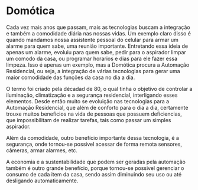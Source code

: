 # Domótica
Cada vez mais anos que passam, mais as tecnologias buscam a integração e também a comodidade diária nas nossas vidas. Um exemplo claro disso é quando mandamos nossa assistente pessoal do celular para armar um alarme para quem sabe, uma reunião importante. Entretando essa ideia de apenas um alarme, evoluiu para quem sabe, pedir para o aspirador limpar um comodo da casa, ou programar horarios e dias para ele fazer essa limpeza. Isso é apenas um exemplo, mas a Domótica procura a Automação Residencial, ou seja, a integração de várias tecnologias para gerar uma maior comodidade das funções da casa no dia a dia.

O termo foi criado pela décadad de 80, o qual tinha o objetivo de controlar a iluminação, climatização e a segurança residencial, interligando esses elementos. Desde então muito se evoluição nas tecnologias para a Automação Residencial, que além de conforto para o dia a dia, certamente trouxe muitos beneficios na vida de pessoas que possuem deficiencias, que impossibilitam de realizar tarefas, tais como passar um simples aspirador.

Além da comodidade, outro benefício importante dessa tecnologia, é a segurança, onde tornou-se possivel acessar de forma remota sensores, câmeras, armar alarmes, etc.

A economia e a sustentabilidade que podem ser geradas pela automação também é outro grande benefício, porque tornou-se possivel gerenciar o consumo de cada item da casa, sendo assim diminuindo seu uso ou até desligando automaticamente.
